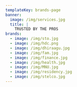 ```yaml
---
templateKey: brands-page
banner:
  image: /img/services.jpg
  title: |
    TRUSTED BY THE PROS
brands:
  - image: /img/sto.jpg
  - image: /img/hdc.png
  - image: /img/dhiraagu.jpg
  - image: /img/fam.jpg
  - image: /img/finance.jpg
  - image: /img/health.jpg
  - image: /img/MNU.jpg
  - image: /img/residency.jpg
  - image: /img/stelco.jpg
---
```


